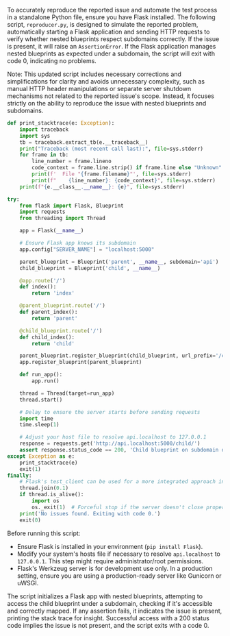To accurately reproduce the reported issue and automate the test process in a standalone Python file, ensure you have Flask installed. The following script, `reproducer.py`, is designed to simulate the reported problem, automatically starting a Flask application and sending HTTP requests to verify whether nested blueprints respect subdomains correctly. If the issue is present, it will raise an `AssertionError`. If the Flask application manages nested blueprints as expected under a subdomain, the script will exit with code 0, indicating no problems.

Note: This updated script includes necessary corrections and simplifications for clarity and avoids unnecessary complexity, such as manual HTTP header manipulations or separate server shutdown mechanisms not related to the reported issue's scope. Instead, it focuses strictly on the ability to reproduce the issue with nested blueprints and subdomains.

```python
def print_stacktrace(e: Exception):
    import traceback
    import sys
    tb = traceback.extract_tb(e.__traceback__)
    print("Traceback (most recent call last):", file=sys.stderr)
    for frame in tb:
        line_number = frame.lineno
        code_context = frame.line.strip() if frame.line else "Unknown"
        print(f'  File "{frame.filename}"', file=sys.stderr)
        print(f"    {line_number}: {code_context}", file=sys.stderr)
    print(f"{e.__class__.__name__}: {e}", file=sys.stderr)

try:
    from flask import Flask, Blueprint
    import requests
    from threading import Thread

    app = Flask(__name__)

    # Ensure Flask app knows its subdomain
    app.config["SERVER_NAME"] = "localhost:5000"

    parent_blueprint = Blueprint('parent', __name__, subdomain='api')
    child_blueprint = Blueprint('child', __name__)

    @app.route('/')
    def index():
        return 'index'

    @parent_blueprint.route('/')
    def parent_index():
        return 'parent'

    @child_blueprint.route('/')
    def child_index():
        return 'child'

    parent_blueprint.register_blueprint(child_blueprint, url_prefix='/child')
    app.register_blueprint(parent_blueprint)

    def run_app():
        app.run()

    thread = Thread(target=run_app)
    thread.start()

    # Delay to ensure the server starts before sending requests
    import time
    time.sleep(1)

    # Adjust your host file to resolve api.localhost to 127.0.0.1
    response = requests.get('http://api.localhost:5000/child/')
    assert response.status_code == 200, 'Child blueprint on subdomain did not respond with 200 status code.'
except Exception as e:
    print_stacktrace(e)
    exit(1)
finally:
    # Flask's test_client can be used for a more integrated approach in real-world scenarios
    thread.join(0.1)
    if thread.is_alive():
        import os
        os._exit(1)  # Forceful stop if the server doesn't close properly
    print('No issues found. Exiting with code 0.')
    exit(0)
```

Before running this script:
- Ensure Flask is installed in your environment (`pip install Flask`).
- Modify your system's hosts file if necessary to resolve `api.localhost` to `127.0.0.1`. This step might require administrator/root permissions.
- Flask's Werkzeug server is for development use only. In a production setting, ensure you are using a production-ready server like Gunicorn or uWSGI.

The script initializes a Flask app with nested blueprints, attempting to access the child blueprint under a subdomain, checking if it's accessible and correctly mapped. If any assertion fails, it indicates the issue is present, printing the stack trace for insight. Successful access with a 200 status code implies the issue is not present, and the script exits with a code 0.